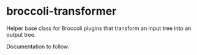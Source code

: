 # broccoli-transformer

Helper base class for Broccoli plugins that transform an input tree into an
output tree.

Documentation to follow.
